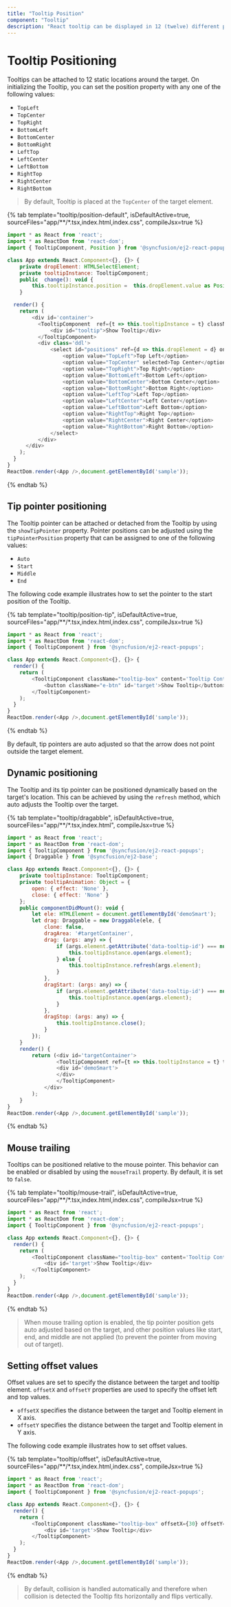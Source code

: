 ```yaml
---
title: "Tooltip Position"
component: "Tooltip"
description: "React tooltip can be displayed in 12 (twelve) different positions of target element that automatically collide based on view port."
---
```


# Tooltip Positioning

Tooltips can be attached to 12 static locations around the target.
On initializing the Tooltip, you can set the position property with any one of the following values:

* `TopLeft`
* `TopCenter`
* `TopRight`
* `BottomLeft`
* `BottomCenter`
* `BottomRight`
* `LeftTop`
* `LeftCenter`
* `LeftBottom`
* `RightTop`
* `RightCenter`
* `RightBottom`

> By default, Tooltip is placed at the `TopCenter` of the target element.

{% tab template="tooltip/position-default", isDefaultActive=true, sourceFiles="app/**/*.tsx,index.html,index.css", compileJsx=true %}

```javascript
import * as React from 'react';
import * as ReactDom from 'react-dom';
import { TooltipComponent, Position } from '@syncfusion/ej2-react-popups';

class App extends React.Component<{}, {}> {
    private dropElement: HTMLSelectElement;
    private tooltipInstance: TooltipComponent;
    public  change(): void {
        this.tooltipInstance.position =  this.dropElement.value as Position;
    }

  render() {
    return (
        <div id='container'>
          <TooltipComponent  ref={t => this.tooltipInstance = t} className="tooltip-box" content='Tooltip Content' target='#tooltip'>
              <div id="tooltip">Show Tooltip</div>
          </TooltipComponent>
          <div class='ddl'>
              <select id="positions" ref={d => this.dropElement = d} onChange={this.change.bind(this)} className="form-control drop-inline">
                  <option value="TopLeft">Top Left</option>
                  <option value="TopCenter" selected>Top Center</option>
                  <option value="TopRight">Top Right</option>
                  <option value="BottomLeft">Bottom Left</option>
                  <option value="BottomCenter">Bottom Center</option>
                  <option value="BottomRight">Bottom Right</option>
                  <option value="LeftTop">Left Top</option>
                  <option value="LeftCenter">Left Center</option>
                  <option value="LeftBottom">Left Bottom</option>
                  <option value="RightTop">Right Top</option>
                  <option value="RightCenter">Right Center</option>
                  <option value="RightBottom">Right Bottom</option>
              </select>
          </div>
      </div>
    );
  }
}
ReactDom.render(<App />,document.getElementById('sample'));

```

{% endtab %}

## Tip pointer positioning

The Tooltip pointer can be attached or detached from the Tooltip by using the `showTipPointer` property.
Pointer positions can be adjusted using the `tipPointerPosition` property that can be assigned to one of the following values:

* `Auto`
* `Start`
* `Middle`
* `End`

The following code example illustrates how to set the pointer to the start position of the Tooltip.

{% tab template="tooltip/position-tip", isDefaultActive=true, sourceFiles="app/**/*.tsx,index.html,index.css", compileJsx=true %}

```javascript
import * as React from 'react';
import * as ReactDom from 'react-dom';
import { TooltipComponent } from '@syncfusion/ej2-react-popups';

class App extends React.Component<{}, {}> {
  render() {
    return (
        <TooltipComponent className="tooltip-box" content='Tooltip Content' tipPointerPosition='Start' target='#target'>
            <button className="e-btn" id='target'>Show Tooltip</button>
        </TooltipComponent>
    );
  }
}
ReactDom.render(<App />,document.getElementById('sample'));

```

{% endtab %}

By default, tip pointers are auto adjusted so that the arrow does not point outside the target element.

## Dynamic positioning

The Tooltip and its tip pointer can be positioned dynamically based on the target's location. This can be achieved by using the `refresh`
 method, which auto adjusts the Tooltip over the target.

{% tab template="tooltip/dragabble", isDefaultActive=true, sourceFiles="app/**/*.tsx,index.html", compileJsx=true %}

```javascript
import * as React from 'react';
import * as ReactDom from 'react-dom';
import { TooltipComponent } from '@syncfusion/ej2-react-popups';
import { Draggable } from '@syncfusion/ej2-base';

class App extends React.Component<{}, {}> {
    private tooltipInstance: TooltipComponent;
    private tooltipAnimation: Object = {
        open: { effect: 'None' },
        close: { effect: 'None' }
    };
    public componentDidMount(): void {
        let ele: HTMLElement = document.getElementById('demoSmart');
        let drag: Draggable = new Draggable(ele, {
            clone: false,
            dragArea: '#targetContainer',
            drag: (args: any) => {
                if (args.element.getAttribute('data-tooltip-id') === null) {
                    this.tooltipInstance.open(args.element);
                } else {
                    this.tooltipInstance.refresh(args.element);
                }
            },
            dragStart: (args: any) => {
                if (args.element.getAttribute('data-tooltip-id') === null) {
                    this.tooltipInstance.open(args.element);
                }
            },
            dragStop: (args: any) => {
                this.tooltipInstance.close();
            }
        });
    }
    render() {
        return (<div id='targetContainer'>
                <TooltipComponent ref={t => this.tooltipInstance = t} target='#demoSmart' content='Drag me !!!' animation={this.tooltipAnimation}>
                <div id='demoSmart'>
                </div>
                </TooltipComponent>
            </div>
        );
    }
}
ReactDom.render(<App />,document.getElementById('sample'));

```

{% endtab %}

## Mouse trailing

Tooltips can be positioned relative to the mouse pointer. This behavior can be enabled or disabled by using the `mouseTrail` property.
 By default, it is set to `false`.

{% tab template="tooltip/mouse-trail", isDefaultActive=true, sourceFiles="app/**/*.tsx,index.html,index.css", compileJsx=true %}

```javascript
import * as React from 'react';
import * as ReactDom from 'react-dom';
import { TooltipComponent } from '@syncfusion/ej2-react-popups';

class App extends React.Component<{}, {}> {
  render() {
    return (
        <TooltipComponent className="tooltip-box" content='Tooltip Content' mouseTrail={true} showTipPointer={false}>
            <div id='target'>Show Tooltip</div>
        </TooltipComponent>
    );
  }
}
ReactDom.render(<App />,document.getElementById('sample'));

```

{% endtab %}

> When mouse trailing option is enabled, the tip pointer position gets auto adjusted based on the target, and
> other position values like start, end, and middle are not applied (to prevent the pointer from moving out of target).

## Setting offset values

Offset values are set to specify the distance between the target and tooltip element.
`offsetX` and `offsetY` properties are used to specify the offset left and top values.

* `offsetX` specifies the distance between the target and Tooltip element in X axis.
* `offsetY` specifies the distance between the target and Tooltip element in Y axis.

The following code example illustrates how to set offset values.

{% tab template="tooltip/offset", isDefaultActive=true, sourceFiles="app/**/*.tsx,index.html,index.css", compileJsx=true %}

```javascript
import * as React from 'react';
import * as ReactDom from 'react-dom';
import { TooltipComponent } from '@syncfusion/ej2-react-popups';

class App extends React.Component<{}, {}> {
  render() {
    return (
        <TooltipComponent className="tooltip-box" offsetX={30} offsetY={30} showTipPointer={false} mouseTrail={true} content='Tooltip Content'>
            <div id='target'>Show Tooltip</div>
        </TooltipComponent>
    );
  }
}
ReactDom.render(<App />,document.getElementById('sample'));

```

{% endtab %}

> By default, collision is handled automatically and therefore when collision is detected the Tooltip fits horizontally and flips vertically.
